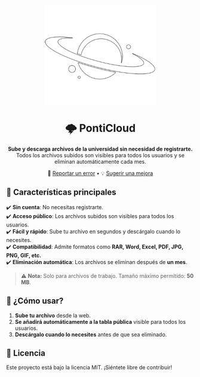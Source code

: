 <div align="center">

<a href="http://ponticloud.web.app/">
  <img width="300px" src="https://github.com/DruChill/PontiCloud/blob/main/public/icon-readme.png?raw=true" alt="Logo" />
</a>

# 🌩️ PontiCloud

**Sube y descarga archivos de la universidad sin necesidad de registrarte.**  
Todos los archivos subidos son visibles para todos los usuarios y se eliminan automáticamente cada mes.  

📢 [Reportar un error](https://github.com/DruChill/PontiCloud/issues) • 💡 [Sugerir una mejora](https://github.com/DruChill/PontiCloud/issues)

</div>

## 🚀 Características principales

✔️ **Sin cuenta**: No necesitas registrarte.  
✔️ **Acceso público**: Los archivos subidos son visibles para todos los usuarios.  
✔️ **Fácil y rápido**: Sube tu archivo en segundos y descárgalo cuando lo necesites.  
✔️ **Compatibilidad**: Admite formatos como **RAR, Word, Excel, PDF, JPG, PNG, GIF, etc.**  
✔️ **Eliminación automática**: Los archivos se eliminan después de **un mes**.  

> ⚠️ **Nota:** Solo para archivos de trabajo. Tamaño máximo permitido: **50 MB**.

## 📌 ¿Cómo usar?

1. **Sube tu archivo** desde la web.  
2. **Se añadirá automáticamente a la tabla pública** visible para todos los usuarios.  
3. **Descárgalo cuando lo necesites** antes de que sea eliminado.  

## 📄 Licencia

Este proyecto está bajo la licencia MIT. ¡Siéntete libre de contribuir!

<!-- - **Propia nube**: Pronto, nos estamos enfocando en mejorar la experiencia del usuario en ponticloud. StudentCloud aun esta en desarrollo. -->


<!-- ## Para empezar

---
> [!NOTE]
> Useful information that users should know, even when skimming content.

> [!TIP]
> Helpful advice for doing things better or more easily.

> [!IMPORTANT]
> Key information users need to know to achieve their goal.

> [!WARNING]
> Urgent info that needs immediate user attention to avoid problems.

> [!CAUTION]
> Advises about risks or negative outcomes of certain actions.
---



### Prerequisitos

- NVM (recomendado para asegurar versión de Node) ver [documentación oficial](https://github.com/nvm-sh/nvm?tab=readme-ov-file#installing-and-updating)

  ```sh
  nvm use
  # o
  nvm use <version>
  ```

  > Si quieres automatizar el proceso, puedes crear un script siguiendo la [documentación oficial](https://github.com/nvm-sh/nvm?tab=readme-ov-file#calling-nvm-use-automatically-in-a-directory-with-a-nvmrc-file)

<details>
	<summary>Pequeño script de automatización</summary>
	
- For Linux/MacOS:
	```sh
	# .bashrc | .zshrc | cualquier archivo de configuración
	# pequeño script para cambiar de version al entrar al directorio
	cd() {
  builtin cd "$@"
		if [[ -f .nvmrc ]]; then
			nvm use > /dev/null
			# Si quieres que te diga la versión
			nvm use
		fi
	}
	```

- For Windows:

  ```powershell
  # $PROFILE
  function Change-Node-Version {
  	param($path)
  	& Set-Location $path
  	$pwd = pwd
  	if ( Test-Path "$pwd\\.nvmrc" ) {
  		$version = Get-Content .nvmrc
  		nvm use $version
  	}
  }
  New-Alias -Name cd -Value Change-Node-Version -Force -Option AllScope
  ```

  </details>

- PNPM (es nuestra recomendación por su eficiencia y rapidez)

  ```sh
  npm install -g pnpm
  ```

- o NPM

  ```sh
  npm install npm@latest -g
  ```

### Instalación

1. Clona el repositorio

   ```sh
   git clone https://github.com/midudev/la-velada-web-oficial.git
   ```

2. Instala los paquetes de NPM

   ```sh
   pnpm install
   ```

3. Ejecuta el proyecto
	 - Base de datos remota (necesario linkear con proyecto de Astro Studio)
   ```sh
   pnpm run dev
   ```
   - Base de datos local
   ```sh
   pnpm run start
   ```

4. Autenticación mediante twitch (opcional)
   - Accede a la [consola de twitch](https://dev.twitch.tv/), crea un proyecto y obtén tu client id y client secret
   - Genera un hash aleatorio, puedes usar el siguiente comando ```openssl rand -hex 32```
   - Crea un archivo llamado ```.env.local``` y copia el contenido de [.env.demo](.env.demo) en él
   - Reemplaza el texto copiado de demo en ```.env.local``` con tu id, secreto y hash

<p align="right">(<a href="#readme-top">volver arriba</a>)</p> -->
